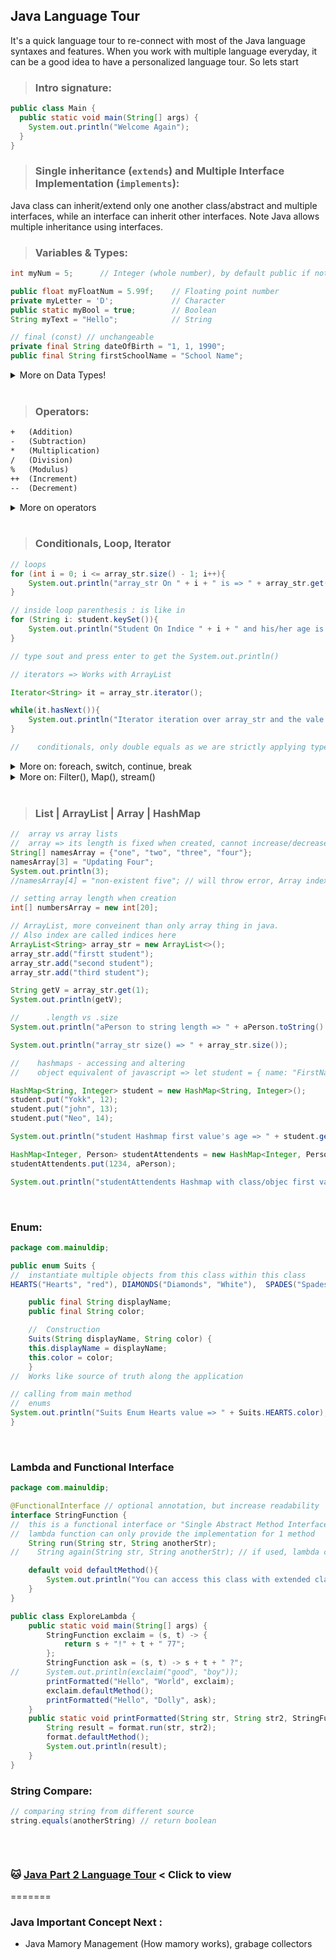 ## Java Language Tour
It's a quick language tour to re-connect with most of the Java language syntaxes and features. When you work with multiple language everyday, it can be a good idea to have a personalized language tour. So lets start

> ### Intro signature:

```java
public class Main {
  public static void main(String[] args) {
    System.out.println("Welcome Again");
  }
}
```

> ### Single inheritance (`extends`) and Multiple Interface Implementation (`implements`):
Java class can inherit/extend only one another class/abstract and multiple interfaces, while an interface can inherit other interfaces.
Note Java allows multiple inheritance using interfaces.

> ### Variables & Types:
```java
int myNum = 5;      // Integer (whole number), by default public if not mentioned private

public float myFloatNum = 5.99f;    // Floating point number
private myLetter = 'D';             // Character
public static myBool = true;        // Boolean
String myText = "Hello";            // String

// final (const) // unchangeable
private final String dateOfBirth = "1, 1, 1990";
public final String firstSchoolName = "School Name";
```

<details>

<summary>More on Data Types!</summary>

<br/>

> ### Primitive and Non-Premitive/reference data types:

- System-defined/primitive types: byte, short, int, long, float, double, boolean, char
- User-defined/non-primitive types: Class, Object, String, Array, Interface 


> ### Type casting/convertion: 2 types

1. Widening Casting (automatically) - converting a smaller type to a larger type size
    - byte -> short -> char -> int -> long -> float -> double

```java
int myInt = 9;
double myDouble = myInt; // Automatic casting: int to double

System.out.println(myInt);      // Outputs 9
System.out.println(myDouble);   // Outputs 9.0
```

2. Narrowing Casting (manually) - converting a larger type to a smaller size type
    - double -> float -> long -> int -> char -> short -> byte 

```java
double myDouble = 9.78d;
int myInt = (int) myDouble; // Manual casting: double to int

System.out.println(myDouble);   // Outputs 9.78
System.out.println(myInt);      // Outputs 9

Double changingType = (double) aWholeNum;
String changingTypeString = String.valueOf( aDecimalPoinNum ); // also Double.toString(value)
```

</details>

<br/>

> ### Operators:
```txt
+	(Addition)
-	(Subtraction)
*	(Multiplication)
/	(Division)
%	(Modulus)
++	(Increment)
--	(Decrement)
```

<details>
    <summary> More on operators </summary>

<br/>

> ### assignment operators
- \=
- \+=
- \-=
- \*=
- \/=
- \%=
- \&= (bitwise AND)
- \|= (bitwise inclusive OR )
- \^= (bitwise exclusive OR )
- \>>= (bitwise signed right shift operator )
- \<<= (bitwise signed left shift operator )
- \<<< (bitwise unsigned right shift )


> ### Comparison Operators

- \==
- \!=
- \>
- \<
- \>=
- \<=

> ### Comparison Operators

- \==
- \!=
- \>
- \<
- \>=
- \<=

> ### Logical Operators

- \&& 
- \|| 
- \!

</details>

<br/>

> ### Conditionals, Loop, Iterator
```java
// loops
for (int i = 0; i <= array_str.size() - 1; i++){
    System.out.println("array_str On " + i + " is => " + array_str.get(i));
}

// inside loop parenthesis : is like in
for (String i: student.keySet()){
    System.out.println("Student On Indice " + i + " and his/her age is " + student.get(i));
}

// type sout and press enter to get the System.out.println()

// iterators => Works with ArrayList

Iterator<String> it = array_str.iterator();

while(it.hasNext()){
    System.out.println("Iterator iteration over array_str and the vale is => " + it.next());
}

//    conditionals, only double equals as we are strictly applying type system
```

<details>
<summary>More on: foreach, switch, continue, break</summary>


<br/>

```java
switch(expression) {
  case x:
    // code block
    break;
  case y:
    // code block
    break;
  default:
    // code block
}

//  foreach, lambda and method reference expression
List<String> alphabets = new ArrayList<>(Arrays.asList("aa", "bbb", "cat", "dog")); alphabets.forEach(s -> System.out.println(s));
// Using method reference
alphabets.forEach(System.out::println);


// Break and Continue
for (int i = 0; i < 10; i++) {
  if( i == 2){
     continue; // skip to the next iteration/loop
    } else if (i == 4) {
    break; // will end the iteration when match
  }
  System.out.println(i);
}
```



</details>

<details>
<summary>More on: Filter(), Map(), stream()</summary>

```java
import java.util.ArrayList;
import java.util.Arrays;
import java.util.List;

/**
 * loop over a list, set or any collection with filtering and transformation and also in parallel.
 */
public class HigherOrderMethods {

    public static void main(String args[]) {

       List<String> alphabets = new ArrayList<>(
                                 Arrays.asList("aa", "bbb", "cac", "dog"));
       
       // looping over all elements using Iterable.forEach() method
       alphabets.forEach(s -> System.out.println(s));
       
       // replace lambda expression with method reference
       alphabets.forEach(System.out::println);
       
       // forEach() method on Stream class, which operates
       // on stream and allows to use stream methods e.g. filter(), map() etc
       
       alphabets.stream().forEach(System.out::println);
       
       // only print elmements which startswith "a"
       alphabets.stream()
               .filter(s -> s.startsWith("a"))
               .forEach(System.out::println);
       
       // filter out only which has length greater than 2
       alphabets.stream()
               .filter(s -> s.length() > 2)
               .forEach(System.out::println);

       
       // print length of each string using map()
       alphabets.stream()
               .mapToInt(s -> s.length())
               .forEach(System.out::println);
       
       // calculating sum of length of all string
       alphabets.stream()
               .mapToInt(s -> s.length())
               .sum();
    }
}
```
</details>

<br/>

> ### List | ArrayList | Array | HashMap
```java
//  array vs array lists
//  array => its length is fixed when created, cannot increase/decrease length but values are changeable
String[] namesArray = {"one", "two", "three", "four"};
namesArray[3] = "Updating Four";
System.out.println(3);
//namesArray[4] = "non-existent five"; // will throw error, Array index is out of bound

// setting array length when creation
int[] numbersArray = new int[20];

// ArrayList, more conveinent than only array thing in java.
// Also index are called indices here
ArrayList<String> array_str = new ArrayList<>();
array_str.add("firstt student");
array_str.add("second student");
array_str.add("third student");

String getV = array_str.get(1);
System.out.println(getV);

//      .length vs .size
System.out.println("aPerson to string length => " + aPerson.toString().length());

System.out.println("array_str size() => " + array_str.size());

//    hashmaps - accessing and altering
//    object equivalent of javascript => let student = { name: "FirstName", age: 14 }

HashMap<String, Integer> student = new HashMap<String, Integer>();
student.put("Yokk", 12);
student.put("john", 13);
student.put("Neo", 14);

System.out.println("student Hashmap first value's age => " + student.get("Yokk"));

HashMap<Integer, Person> studentAttendents = new HashMap<Integer, Person>();
studentAttendents.put(1234, aPerson);

System.out.println("studentAttendents Hashmap with class/objec first value => " + studentAttendents.get(1234).getFullName());
```

<br/>

### Enum:
```java 
package com.mainuldip;

public enum Suits {
//  instantiate multiple objects from this class within this class
HEARTS("Hearts", "red"), DIAMONDS("Diamonds", "White"),  SPADES("Spades", "Blue"), CLUBS("Clubs", "Green");

    public final String displayName;
    public final String color;

    //  Construction
    Suits(String displayName, String color) {
    this.displayName = displayName;
    this.color = color;
    }
//  Works like source of truth along the application

// calling from main method
//  enums
System.out.println("Suits Enum Hearts value => " + Suits.HEARTS.color);
}
```

<br/>

### Lambda and Functional Interface
```java
package com.mainuldip;

@FunctionalInterface // optional annotation, but increase readability
interface StringFunction {
//  this is a functional interface or "Single Abstract Method Interface"
//  lambda function can only provide the implementation for 1 method
    String run(String str, String anotherStr);
//    String again(String str, String anotherStr); // if used, lambda cannot handle more than one abstract method

    default void defaultMethod(){
        System.out.println("You can access this class with extended class without overriding");
    }
}

public class ExploreLambda {
    public static void main(String[] args) {
        StringFunction exclaim = (s, t) -> {
            return s + "!" + t + " 77";
        };
        StringFunction ask = (s, t) -> s + t + " ?";
//      System.out.println(exclaim("good", "boy"));
        printFormatted("Hello", "World", exclaim);
        exclaim.defaultMethod();
        printFormatted("Hello", "Dolly", ask);
    }
    public static void printFormatted(String str, String str2, StringFunction format) {
        String result = format.run(str, str2);
        format.defaultMethod();
        System.out.println(result);
    }
}
```

### String Compare:
```java
// comparing string from different source
string.equals(anotherString) // return boolean
```

<br/>

```java

```
### :cat: [Java Part 2 Language Tour](java-tour-part-2.md) < Click to view

=======


### Java Important Concept Next :
 - Java Mamory Management (How mamory works), grabage collectors